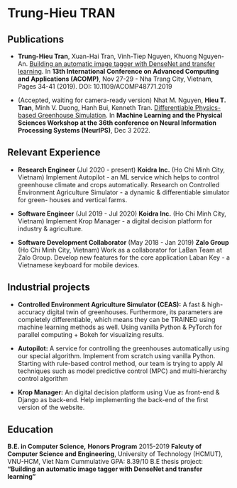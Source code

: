 # Trung-Hieu TRAN

## Publications
- **Trung-Hieu Tran**, Xuan-Hai Tran, Vinh-Tiep Nguyen, Khuong Nguyen-An. [Building an automatic image tagger with DenseNet and transfer learning](https://ieeexplore.ieee.org/xpl/conhome/9036008/proceeding). In __13th International Conference on Advanced Computing and Applications (ACOMP)__, Nov 27-29 - Nha Trang City, Vietnam, Pages 34-41 (2019). DOI: 10.1109/ACOMP48771.2019

- (Accepted, waiting for camera-ready version) Nhat M. Nguyen, **Hieu T. Tran**, Minh V. Duong, Hanh Bui, Kenneth Tran. [Differentiable Physics-based Greenhouse Simulation](https://ml4physicalsciences.github.io/2022/). In __Machine Learning and the Physical Sciences Workshop at the 36th conference on Neural Information Processing Systems (NeurIPS)__, Dec 3 2022.

## Relevant Experience
- **Research Engineer** (Jul 2020 - present)
__Koidra Inc.__ (Ho Chi Minh City, Vietnam)
Implement Autopilot - an ML service which helps to control greenhouse climate and crops automatically.
Research on Controlled Environment Agriculture Simulator - a dynamic & differentiable simulator for green- houses and vertical farms.

- **Software Engineer** (Jul 2019 - Jul 2020)
__Koidra Inc.__ (Ho Chi Minh City, Vietnam)
Implement Krop Manager - a digital decision platform for industry & agriculture.

- **Software Development Collaborator** (May 2018 - Jan 2019)
__Zalo Group__ (Ho Chi Minh City, Vietnam)
Work as a collaborator for LaBan Team at Zalo Group.
Develop new features for the core application Laban Key - a Vietnamese keyboard for mobile devices.

## Industrial projects
- **Controlled Environment Agriculture Simulator (CEAS):** A fast & high-accuracy digital twin of greenhouses.
Furthermore, its parameters are completely differentiable, which means they can be TRAINED using machine
learning methods as well. Using vanilla Python & PyTorch for parallel computing + Bokeh for visualizing results.

- **Autopilot:** A service for controlling the greenhouses automatically using our special algorithm. Implement from
scratch using vanilla Python. Starting with rule-based control method, our team is trying to apply AI techniques
such as model predictive control (MPC) and multi-hierarchy control algorithm

- **Krop Manager:** An digital decision platform using Vue as front-end & Django as back-end. Help implementing
the back-end of the first version of the website.

## Education
**B.E. in Computer Science,** __Honors Program__ 2015-2019
**Falcuty of Computer Science and Engineering**, University of Technology (HCMUT), VNU-HCM, Viet Nam
Cummulative GPA: 8.39/10
B.E thesis project: **“Building an automatic image tagger with DenseNet and transfer learning”**
